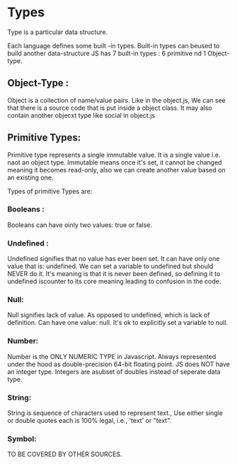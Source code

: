 # Types
Type is a particular data structure.

Each language defines some built -in types.
Built-in types can beused to build another data-structure
JS has 7 built-in types : 6 primitive nd 1 Object-type.
## Object-Type :
Object is a collection of name/value pairs.
Like in the object.js, We can see that there is a source code that is put inside a object class. It may also contain another objecxt type like social in object.js
## Primitive Types:
Primitive type represents a single immutable value. 
It is a single value i.e. naot an object type.
Immutable means once it's set, it cannot be changed meaning it becomes read-only, also we can create another value based on an existing one.

Types of primitive Types are:

### Booleans :
Booleans can have oinly two values: true or false.
### Undefined :
Undefined signifies that no value has ever been set.
It can have only one value that is: undefined.
We can set a variable to undefined but should NEVER do it. It's meaning is that it is never been defined, so defining it to undefined iscounter to its core meaning leading to confusion in the code.
### Null:
Null signifies lack of value.
As opposed to undefined, which is lack of definition.
Can have one value: null.
It's ok to explicitly set a variable to null.
### Number:
Number is the ONLY NUMERIC TYPE in Javascript.
Always represented under the hood as double-precision 64-bit floating point.
JS does NOT have an integer type.
Integers are asubset of doubles instead of seperate data type.
### String:
String is sequence of characters used to represent text.,
Use either single or double quotes each is 100% legal, i.e., 'text' or "text".
### Symbol:
TO BE COVERED BY OTHER SOURCES.